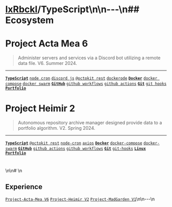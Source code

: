 # [lxRbckl]()/TypeScript\n\n---\n## Ecosystem
# Project Acta Mea 6
> Administer servers and services via a Discord bot utilizing a remote data file. V6. Summer 2024.

---

[**`TypeScript`**](https://github.com/lxRbckl/lxRbckl/blob/main/TypeScript/README.md)
[`node cron`](https://github.com/lxRbckl/lxRbckl/blob/main/JavaScript/node-cron/README.md)
[`discord js`](https://github.com/lxRbckl/lxRbckl/blob/main/JavaScript/discord-js/README.md)
[`@octokit rest`](https://github.com/lxRbckl/lxRbckl/blob/main/JavaScript/@octokit-rest/README.md)
[`dockerode`](https://github.com/lxRbckl/lxRbckl/blob/main/JavaScript/dockerode/README.md)
[**`Docker`**](https://github.com/lxRbckl/lxRbckl/blob/main/Docker/README/README.md)
[`docker compose`](https://github.com/lxRbckl/lxRbckl/blob/main/Docker/docker-compose/README.md)
[`docker swarm`](https://github.com/lxRbckl/lxRbckl/blob/main/Docker/docker-swarm/README.md)
[**`GitHub`**](https://github.com/lxRbckl/lxRbckl/blob/main/GitHub/README.md)
[`github workflows`](https://github.com/lxRbckl/lxRbckl/blob/main/GitHub/github-workflows/README.md)
[`github actions`](https://github.com/lxRbckl/lxRbckl/blob/main/GitHub/github-actions/README.md)
[**`Git`**](https://github.com/lxRbckl/lxRbckl/blob/main/Git/README.md)
[`git hooks`](https://github.com/lxRbckl/lxRbckl/blob/main/Git/git-hooks/README.md)
[**`Portfolio`**](https://github.com/lxRbckl/lxRbckl/blob/main/Portfolio/README.md)

# 
 # Project Heimir 2
> Autonomous repository archive manager designed provide data to a portfolio algorithm. V2. Spring 2024.

---

[**`TypeScript`**](https://github.com/lxRbckl/lxRbckl/blob/main/TypeScript/README.md)
[`@octokit rest`](https://github.com/lxRbckl/lxRbckl/blob/main/TypeScript/@octokit-rest/README.md)
[`node-cron`](https://github.com/lxRbckl/lxRbckl/blob/main/TypeScript/node-cron/README.md)
[`axios`](https://github.com/lxRbckl/lxRbckl/blob/main/TypeScript/axios/README.md)
[**`Docker`**](https://github.com/lxRbckl/lxRbckl/blob/main/Docker/README.md)
[`docker-compose`](https://github.com/lxRbckl/lxRbckl/blob/main/Docker/docker-compose/README.md)
[`docker-swarm`](https://github.com/lxRbckl/lxRbckl/blob/main/Docker/docker-swarm/README.md)
[**`GitHub`**](https://github.com/lxRbckl/lxRbckl/blob/main/GitHub/README.md)
[`github actions`](https://github.com/lxRbckl/lxRbckl/blob/main/GitHub/github-actions/README.md)
[`github workflows`](https://github.com/lxRbckl/lxRbckl/blob/main/GitHub/github-workflows/README.md)
[**`Git`**](https://github.com/lxRbckl/lxRbckl/blob/main/Git/README.md)
[`git-hooks`](https://github.com/lxRbckl/lxRbckl/blob/main/GitHub/git-hooks/README.md)
[**`Linux`**](https://github.com/lxRbckl/lxRbckl/blob/main/Linux/README.md)
[**`Portfolio`**](https://github.com/lxRbckl/lxRbckl/blob/main/Portfolio/README.md)

#
\n\n# \n
## Experience
[`Project-Acta-Mea V6`](https://github.com/lxRbckl/Project-Acta-Mea/blob/V6/README.md) [`Project-Heimir V2`](https://github.com/lxRbckl/Project-Heimir/blob/V2/README.md) [`Project-MadGarden V1`](https://github.com/lxRbckl/Project-MadGarden/blob/V1/README.md)\n\n---\n